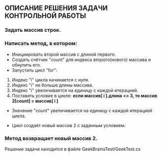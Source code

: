 ## ОПИСАНИЕ РЕШЕНИЯ ЗАДАЧИ КОНТРОЛЬНОЙ РАБОТЫ

### Задать массив строк.

### Написать метод, в котором: 
*  Инициировать второй массив с длиной первого.
*  Создать счётчик "count" для индекса второго(нового) массива и обнулить его.
*  Запустить цикл "for": 
1. Индекс "i" цикла начинается с нуля.
2. Индекс "i" не больше длины массива.
3. Индекс "i" увеличивается на единицу с каждой итерацией.
4. Поставить условие в цикле:
**если  массив[ i ].длина <= 3, то массив 2[count] = массив[ i ]**

* Значение "count" увеличивается на единицу с каждой итерацией цикла.

* Цикл создаёт новый массив 2 с заданным условием.

### Метод возвращает новый массив 2.

Решение задачи находится в файле GeekBrainsTest/GeekTest.cs




